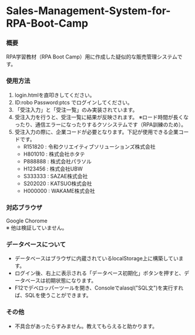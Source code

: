 # Sales-Management-System-for-RPA-Boot-Camp
### 概要  
RPA学習教材（RPA Boot Camp）用に作成した疑似的な販売管理システムです。  
  
### 使用方法  
1. login.htmlを直叩きしてください。  
2. ID:robo Password:ptcs でログインしてください。 
3. 「受注入力」と「受注一覧」のみ実装されています。
4. 受注入力を行うと、受注一覧に結果が反映されます。 ※ロード時間が長くなったり、通信エラーになったりするクソシステムです（RPA訓練のため）。
5. 受注入力の際に、企業コードが必要となります。下記が使用できる企業コードです。
    * R151820 : 令和クリエイティブソリューションズ株式会社
    * H801010 : 株式会社ホタテ
    * P888888 : 株式会社パラソル
    * H123456 : 株式会社UBW
    * S333333 : SAZAE株式会社
    * S202020 : KATSUO株式会社
    * H000000 : WAKAME株式会社

### 対応ブラウザ
Google Chorome  
※ 他は検証していません。

### データベースについて
* データベースはブラウザに内蔵されているlocalStorage上に構築しています。
* ログイン後、右上に表示される「データベース初期化」ボタンを押すと、データベースは初期状態になります。
* F12でデベロッパーツールを開き、Consoleでalasql("SQL文")を実行すれば、SQLを使うことができます。

### その他
* 不具合があったらすみません。教えてもらえると助かります。

